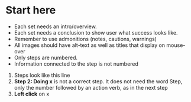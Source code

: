 # Start here

- Each set needs an intro/overview.
- Each set needs a conclusion to show user what success looks like.
- Remember to use admonitions (notes, cautions, warnings)
- All images should have alt-text as well as titles that display on mouse-over
- Only steps are numbered.
- Information connected to the step is not numbered
1. Steps look like this line
1. **Step 2: Doing x** is not a correct step. It does not need the word Step, only the number followed by an action verb, as in the next step
2. **Left click** on x
